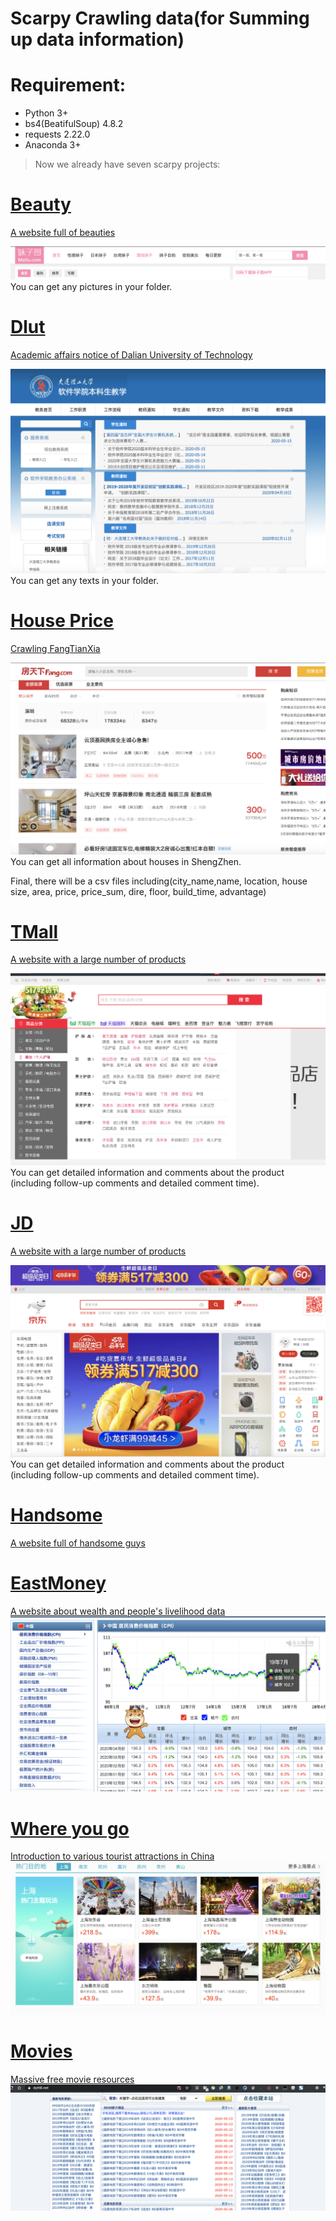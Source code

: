 # Scarpy Crawling data(for Summing up data information)
# Requirement:
- Python 3+
- bs4(BeatifulSoup) 4.8.2
- requests 2.22.0
- Anaconda 3+

> Now we already have seven scarpy projects:

#  [Beauty](Beauty.py)
[A website full of beauties](http://www.mzitu.com)

![images](images/meizi.png)
You can get any pictures in your folder.

# [Dlut](Dlutimfor.py)
[Academic affairs notice of Dalian University of Technology](http://ssdut.dlut.edu.cn/bkspy/benkeshengjiaoxue.htm)

![images](images/dlut.png)
You can get any texts in your folder.


# [House Price](House_price.py)
[Crawling FangTianXia](https://sz.esf.fang.com)

![images](images/Fangtianxia.png)
You can get all information about houses in ShengZhen.

Final, there will be a csv files including(city_name,name, location, house size, area, price, price_sum, dire, floor, build_time, advantage)

# [TMall](TianMao(TaoBao).py)
[A website with a large number of products](https://www.tmall.com/?ali_trackid=2:mm_26632258_3504122_55934697:1589699369_223_389701381&clk1=4819bf57c8379ef093802b827aa5f2cd&upsid=4819bf57c8379ef093802b827aa5f2cd)

![images](images/Tmall.png)
You can get detailed information and comments about the product (including follow-up comments and detailed comment time).

# [JD](JingDong.py)
[A website with a large number of products](https://www.jd.com/?cu=true&utm_source=baidu-pinzhuan&utm_medium=cpc&utm_campaign=t_288551095_baidupinzhuan&utm_term=0f3d30c8dba7459bb52f2eb5eba8ac7d_0_74b9877e5cfd4962b61e9dfc4c3d5672)

![images](images/JD.png)
You can get detailed information and comments about the product (including follow-up comments and detailed comment time).




# [Handsome](Handsome.py)
[A website full of handsome guys](http://www.shuaigepic.com/)

# [EastMoney](EastMoney.py)
[A website about wealth and people's livelihood data](https://data.eastmoney.com/cjsj/consumerpriceindex.aspx?p=)
![images](images/east.png)

# [Where you go](getCPIFromEastMoney.py)

[Introduction to various tourist attractions in China](https://data.eastmoney.com/cjsj/consumerpriceindex.aspx?p=)
![images](images/where.png)

# [Movies](movies.py)

[Massive free movie resources](https://dytt8.net/)
![images](images/movies.png)





